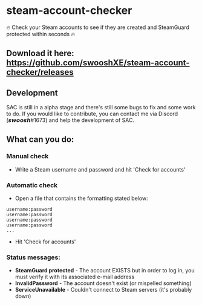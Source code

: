 # steam-account-checker

🔥 Check your Steam accounts to see if they are created and SteamGuard protected within seconds 🔥

## Download it here: https://github.com/swooshXE/steam-account-checker/releases

## Development
SAC is still in a alpha stage and there's still some bugs to fix and some work to do. If you would like to contribute, you can contact me via Discord (𝙨𝙬𝙤𝙤𝙨𝙝#1673) and help the development of SAC.

## What can you do:

### Manual check
- Write a Steam username and password and hit 'Check for accounts'

### Automatic check
- Open a file that contains the formatting stated below:
```
username:password
username:password
username:password
username:password
...
```
- Hit 'Check for accounts'

### Status messages:

- **SteamGuard protected** - The account EXISTS but in order to log in, you must verify it with its associated e-mail address
- **InvalidPassword** - The account doesn't exist (or mispelled something)
- **ServiceUnavailable** - Couldn't connect to Steam servers (it's probably down)
